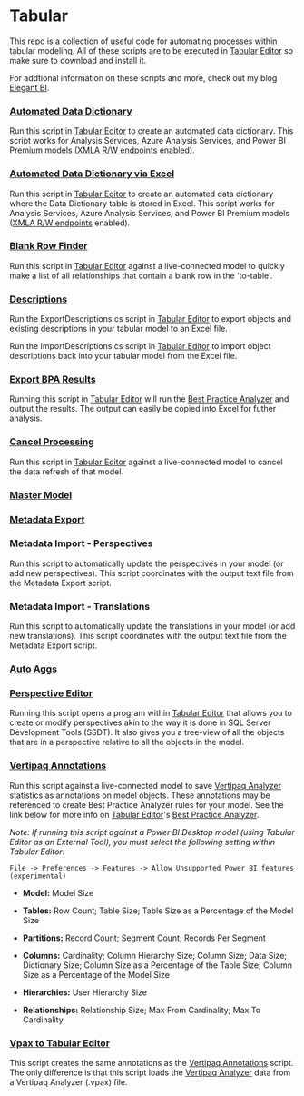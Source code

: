 # Tabular
This repo is a collection of useful code for automating processes within tabular modeling. All of these scripts are to be executed in [Tabular Editor](https://tabulareditor.com/ "Tabular Editor") so make sure to download and install it.

For addtional information on these scripts and more, check out my blog [Elegant BI](https://www.elegantbi.com "Elegant BI").

### [Automated Data Dictionary](https://www.elegantbi.com/post/datadictionaryreinvented "Automated Data Dictionary")

Run this script in [Tabular Editor](https://tabulareditor.com/ "Tabular Editor") to create an automated data dictionary. This script works for Analysis Services, Azure Analysis Services, and Power BI Premium models ([XMLA R/W endpoints](https://docs.microsoft.com/en-us/power-bi/admin/service-premium-connect-tools#enable-xmla-read-write "XMLA R/W endpoints") enabled).

### [Automated Data Dictionary via Excel](https://www.elegantbi.com/post/datadictionaryexcel "Automated Data Dictionary via Excel")

Run this script in [Tabular Editor](https://tabulareditor.com/ "Tabular Editor") to create an automated data dictionary where the Data Dictionary table is stored in Excel. This script works for Analysis Services, Azure Analysis Services, and Power BI Premium models ([XMLA R/W endpoints](https://docs.microsoft.com/en-us/power-bi/admin/service-premium-connect-tools#enable-xmla-read-write "XMLA R/W endpoints") enabled).

### [Blank Row Finder](https://www.elegantbi.com/post/findblankrows "Blank Row Finder")

Run this script in [Tabular Editor](https://tabulareditor.com/ "Tabular Editor") against a live-connected model to quickly make a list of all relationships that contain a blank row in the 'to-table'.

### [Descriptions](https://github.com/m-kovalsky/Tabular/tree/master/Descriptions "Descriptions")

Run the ExportDescriptions.cs script in [Tabular Editor](https://tabulareditor.com/ "Tabular Editor") to export objects and existing descriptions in your tabular model to an Excel file.

Run the ImportDescriptions.cs script in [Tabular Editor](https://tabulareditor.com/ "Tabular Editor") to import object descriptions back into your tabular model from the Excel file.

### [Export BPA Results](https://www.elegantbi.com/post/exportbparesults "Export BPA Results")

Running this script in [Tabular Editor](https://tabulareditor.com/ "Tabular Editor") will run the [Best Practice Analyzer](https://docs.tabulareditor.com/Best-Practice-Analyzer.html "Best Practice Analyzer") and output the results. The output can easily be copied into Excel for futher analysis.

### [Cancel Processing](https://www.elegantbi.com/post/canceldatarefreshte "Cancel Processing")

Run this script in [Tabular Editor](https://tabulareditor.com/ "Tabular Editor") against a live-connected model to cancel the data refresh of that model.

### [Master Model](https://www.elegantbi.com/post/mastermodel "Master Model")

### [Metadata Export](https://www.elegantbi.com/post/extractmodelmetadata "Metadata Export")

### Metadata Import - Perspectives
Run this script to automatically update the perspectives in your model (or add new perspectives). This script coordinates with the output text file from the Metadata Export script.

### Metadata Import - Translations
Run this script to automatically update the translations in your model (or add new translations). This script coordinates with the output text file from the Metadata Export script.

### [Auto Aggs](https://www.elegantbi.com/post/autoaggs "Auto Aggs")

### [Perspective Editor](https://www.elegantbi.com/post/perspectiveeditor "Perspective Editor")

Running this script opens a program within [Tabular Editor](https://tabulareditor.com/ "Tabular Editor") that allows you to create or modify perspectives akin to the way it is done in SQL Server Development Tools (SSDT). It also gives you a tree-view of all the objects that are in a perspective relative to all the objects in the model.

### [Vertipaq Annotations](https://www.elegantbi.com/post/vertipaqintabulareditor "Vertipaq Annotations")

Run this script against a live-connected model to save [Vertipaq Analyzer](https://www.sqlbi.com/tools/vertipaq-analyzer/ "Vertipaq Analyzer") statistics as annotations on model objects. These annotations may be referenced to create Best Practice Analyzer rules for your model. See the link below for more info on [Tabular Editor](https://tabulareditor.com/ "Tabular Editor")'s [Best Practice Analyzer](https://docs.tabulareditor.com/Best-Practice-Analyzer.html "Best Practice Analyzer").

*Note: If running this script against a Power BI Desktop model (using Tabular Editor as an External Tool), you must select the following setting within Tabular Editor:*

    File -> Preferences -> Features -> Allow Unsupported Power BI features (experimental)

* **Model:** Model Size

* **Tables:** Row Count; Table Size; Table Size as a Percentage of the Model Size

* **Partitions:** Record Count; Segment Count; Records Per Segment

* **Columns:** Cardinality; Column Hierarchy Size; Column Size; Data Size; Dictionary Size; Column Size as a Percentage of the Table Size; Column Size as a Percentage of the Model Size

* **Hierarchies:** User Hierarchy Size

* **Relationships:** Relationship Size; Max From Cardinality; Max To Cardinality

### [Vpax to Tabular Editor](https://www.elegantbi.com/post/vpaxtotabulareditor "Vpax to Tabular Editor")

This script creates the same annotations as the [Vertipaq Annotations](https://github.com/m-kovalsky/Tabular/blob/master/VertipaqAnnotations.cs "Vertipaq Annotations") script. The only difference is that this script loads the [Vertipaq Analyzer](https://www.sqlbi.com/tools/vertipaq-analyzer/ "Vertipaq Analyzer") data from a Vertipaq Analyzer (.vpax) file.
